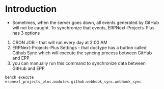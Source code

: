 # Introduction

- Sometimes, when the server goes down, all events generated by GitHub will not be caught. To synchronize that events, ERPNext-Projects-Plus has 3 options

1. CRON JOB - that will run every day at 2:00 AM
2. ERPNext-Projects-Plus Settings - that doctype has a button called Github Sync which will execute the syncing process between GitHub and EPP
3. you can manually run this command to synchronize data between GitHub and EPP.
```
bench execute erpnext_projects_plus.modules.github.webhook_sync.webhook_sync
```

